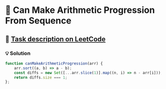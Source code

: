 # 📝 Can Make Arithmetic Progression From Sequence

## 🔗 [Task description on LeetCode](https://leetcode.com/problems/can-make-arithmetic-progression-from-sequence/description/)

### 💡 Solution

```javascript
function canMakeArithmeticProgression(arr) {
    arr.sort((a, b) => a - b);
    const diffs = new Set([...arr.slice(1)].map((n, i) => n - arr[i]));
    return diffs.size === 1;
};
```
